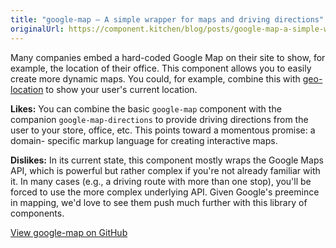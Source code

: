 ```yaml
---
title: "google-map — A simple wrapper for maps and driving directions"
originalUrl: https://component.kitchen/blog/posts/google-map-a-simple-wrapper-for-maps-and-driving-directions
---
```


<p>
  Many companies embed a hard-coded Google Map on their site to show, for
  example, the location of their office. This component allows you to easily
  create more dynamic maps. You could, for example, combine this with
  <a href="https://component.kitchen/components/ebidel/geo-location"
    >geo-location</a
  >
  to show your user's current location.
</p>
<p>
  <strong>Likes:</strong>
  You can combine the basic <code>google-map</code> component with the companion
  <code>google-map-directions</code> to provide driving directions from the user
  to your store, office, etc. This points toward a momentous promise: a domain-
  specific markup language for creating interactive maps.
</p>
<p>
  <strong>Dislikes:</strong>
  In its current state, this component mostly wraps the Google Maps API, which
  is powerful but rather complex if you're not already familiar with it. In many
  cases (e.g., a driving route with more than one stop), you'll be forced to use
  the more complex underlying API. Given Google's preemince in mapping, we'd
  love to see them push much further with this library of components.
</p>
<p>
  <a href="https://github.com/GoogleWebComponents/google-map/"
    >View google-map on GitHub</a
  >
</p>
